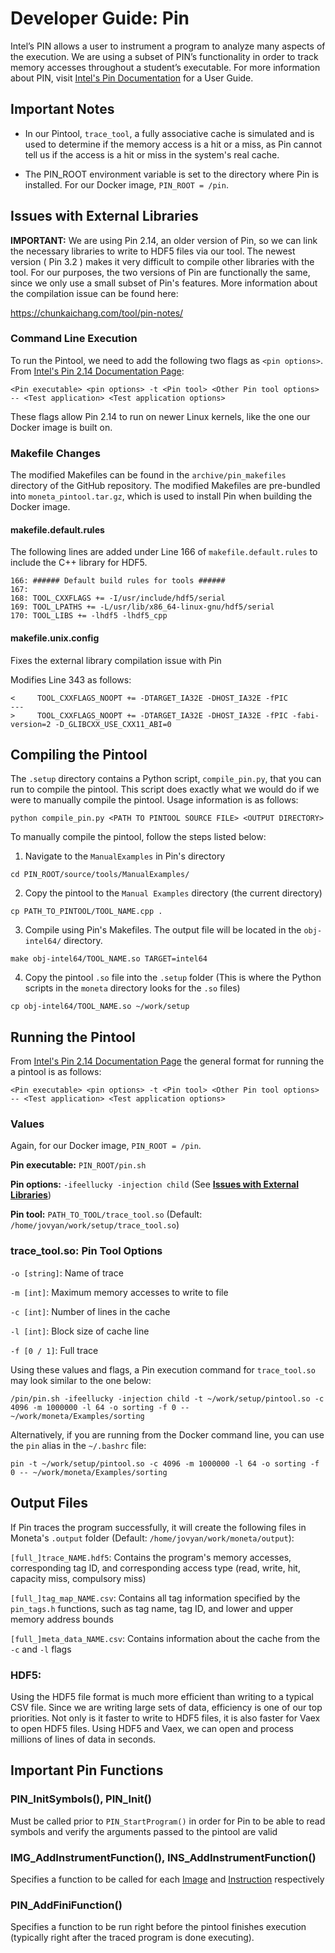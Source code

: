 # Developer Guide: Pin

Intel’s PIN allows a user to instrument a program to analyze many aspects of the execution. We are using a subset of PIN’s functionality in order to track memory accesses throughout a student’s executable. For more information about PIN, visit [Intel's Pin Documentation](https://software.intel.com/sites/landingpage/pintool/docs/71313/Pin/html/) for a User Guide.


## Important Notes
 - In our Pintool, `trace_tool`, a fully associative cache is simulated and is used to determine if the memory access is a hit or a miss, as Pin cannot tell us if the access is a hit or miss in the system's real cache.

 - The PIN\_ROOT environment variable is set to the directory where Pin is installed. For our Docker image, `PIN_ROOT = /pin`.

## <a name="issues"></a> Issues with External Libraries

**IMPORTANT:** We are using Pin 2.14, an older version of Pin, so we can link the necessary libraries to write to HDF5 files via our tool. The newest version ( Pin 3.2 ) makes it very difficult to compile other libraries with the tool. For our purposes, the two versions of Pin are functionally the same, since we only use a small subset of Pin's features. More information about the compilation issue can be found here:

https://chunkaichang.com/tool/pin-notes/

### Command Line Execution

To run the Pintool, we need to add the following two flags as `<pin options>`. From [Intel's Pin 2.14 Documentation Page](https://software.intel.com/sites/landingpage/pintool/docs/71313/Pin/html/):

```
<Pin executable> <pin options> -t <Pin tool> <Other Pin tool options> -- <Test application> <Test application options>
```

These flags allow Pin 2.14 to run on newer Linux kernels, like the one our Docker image is built on.

### Makefile Changes

The modified Makefiles can be found in the `archive/pin_makefiles` directory of the GitHub repository. The modified Makefiles are pre-bundled into `moneta_pintool.tar.gz`, which is used to install Pin when building the Docker image.

#### makefile.default.rules
The following lines are added under Line 166 of `makefile.default.rules` to include the C++ library for HDF5.
```
166: ###### Default build rules for tools ######
167:
168: TOOL_CXXFLAGS += -I/usr/include/hdf5/serial
169: TOOL_LPATHS += -L/usr/lib/x86_64-linux-gnu/hdf5/serial
170: TOOL_LIBS += -lhdf5 -lhdf5_cpp
```

#### makefile.unix.config

Fixes the external library compilation issue with Pin

Modifies Line 343 as follows:
```
<     TOOL_CXXFLAGS_NOOPT += -DTARGET_IA32E -DHOST_IA32E -fPIC
---
>     TOOL_CXXFLAGS_NOOPT += -DTARGET_IA32E -DHOST_IA32E -fPIC -fabi-version=2 -D_GLIBCXX_USE_CXX11_ABI=0
```


## Compiling the Pintool

The `.setup` directory contains a Python script, `compile_pin.py`, that you can run to compile the pintool. This script does exactly what we would do if we were to manually compile the pintool. Usage information is as follows:

```
python compile_pin.py <PATH TO PINTOOL SOURCE FILE> <OUTPUT DIRECTORY>
```

To manually compile the pintool, follow the steps listed below:

1. Navigate to the `ManualExamples` in Pin's directory
```
cd PIN_ROOT/source/tools/ManualExamples/
```
2. Copy the pintool to the `Manual Examples` directory (the current directory)
```
cp PATH_TO_PINTOOL/TOOL_NAME.cpp .
```
3. Compile using Pin's Makefiles. The output file will be located in the `obj-intel64/` directory.
```
make obj-intel64/TOOL_NAME.so TARGET=intel64
```
4. Copy the pintool `.so` file into the `.setup` folder (This is where the Python scripts in the `moneta` directory looks for the `.so` files)
```
cp obj-intel64/TOOL_NAME.so ~/work/setup
```

## Running the Pintool

From [Intel's Pin 2.14 Documentation Page](https://software.intel.com/sites/landingpage/pintool/docs/71313/Pin/html/) the general format for running the a pintool is as follows:

```
<Pin executable> <pin options> -t <Pin tool> <Other Pin tool options> -- <Test application> <Test application options>
```

### Values

Again, for our Docker image, `PIN_ROOT = /pin`.

**Pin executable:** `PIN_ROOT/pin.sh`

**Pin options:** `-ifeellucky -injection child` (See [**Issues with External Libraries**](#issues))

**Pin tool:** `PATH_TO_TOOL/trace_tool.so` (Default: `/home/jovyan/work/setup/trace_tool.so`)

### trace\_tool.so: Pin Tool Options

`-o [string]`: Name of trace

`-m [int]`: Maximum memory accesses to write to file

`-c [int]`: Number of lines in the cache

`-l [int]`: Block size of cache line

`-f [0 / 1]`: Full trace

Using these values and flags, a Pin execution command for `trace_tool.so` may look similar to the one below:
```
/pin/pin.sh -ifeellucky -injection child -t ~/work/setup/pintool.so -c 4096 -m 1000000 -l 64 -o sorting -f 0 -- ~/work/moneta/Examples/sorting
```

Alternatively, if you are running from the Docker command line, you can use the `pin` alias in the `~/.bashrc` file:
```
pin -t ~/work/setup/pintool.so -c 4096 -m 1000000 -l 64 -o sorting -f 0 -- ~/work/moneta/Examples/sorting
```

## Output Files

If Pin traces the program successfully, it will create the following files in Moneta's `.output` folder (Default: `/home/jovyan/work/moneta/output`):

`[full_]trace_NAME.hdf5`: Contains the program's memory accesses, corresponding tag ID, and corresponding access type (read, write, hit, capacity miss, compulsory miss)

`[full_]tag_map_NAME.csv`: Contains all tag information specified by the `pin_tags.h` functions, such as tag name, tag ID, and lower and upper memory address bounds 

`[full_]meta_data_NAME.csv`: Contains information about the cache from the `-c` and `-l` flags

### HDF5:

Using the HDF5 file format is much more efficient than writing to a typical CSV file. Since we are writing large sets of data, efficiency is one of our top priorities. Not only is it faster to write to HDF5 files, it is also faster for Vaex to open HDF5 files. Using HDF5 and Vaex, we can open and process millions of lines of data in seconds. 


## Important Pin Functions

### PIN\_InitSymbols(), PIN\_Init()

Must be called prior to `PIN_StartProgram()` in order for Pin to be able to read symbols and verify the arguments passed to the pintool are valid

### IMG\_AddInstrumentFunction(), INS\_AddInstrumentFunction()

Specifies a function to be called for each [Image](https://software.intel.com/sites/landingpage/pintool/docs/81205/Pin/html/group__IMG__BASIC__API.html) and [Instruction](https://software.intel.com/sites/landingpage/pintool/docs/81205/Pin/html/group__INS__BASIC__API.html) respectively

### PIN\_AddFiniFunction() 

Specifies a function to be run right before the pintool finishes execution (typically right after the traced program is done executing).



